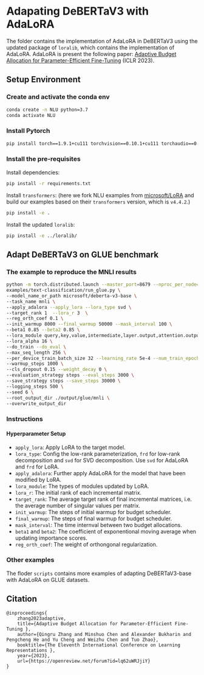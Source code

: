 # Adapating DeBERTaV3 with AdaLoRA

The folder contains the implementation of AdaLoRA in DeBERTaV3 using the updated package of `loralib`, which contains the implementation of AdaLoRA. AdaLoRA is present the following paper: [Adaptive Budget Allocation for Parameter-Efficient Fine-Tuning](https://arxiv.org/pdf/2303.10512.pdf) (ICLR 2023). 


## Setup Environment

### Create and activate the conda env
```bash
conda create -n NLU python=3.7
conda activate NLU 
```

### Install Pytorch
```bash
pip install torch==1.9.1+cu111 torchvision==0.10.1+cu111 torchaudio==0.9.1 -f https://download.pytorch.org/whl/torch_stable.html
```

### Install the pre-requisites
Install dependencies: 
```bash
pip install -r requirements.txt
```

Install `transformers`: (here we fork NLU examples from [microsoft/LoRA](https://github.com/microsoft/LoRA/tree/main/examples/NLU) and build our examples based on their `transformers` version, which is `v4.4.2`.)
```bash
pip install -e . 
```

Install the updated `loralib`:
```bash
pip install -e ../loralib/
```


## Adapt DeBERTaV3 on GLUE benchmark

### The example to reproduce the MNLI results

```bash
python -m torch.distributed.launch --master_port=8679 --nproc_per_node=1 \
examples/text-classification/run_glue.py \
--model_name_or_path microsoft/deberta-v3-base \
--task_name mnli \
--apply_adalora --apply_lora --lora_type svd \
--target_rank 1  --lora_r 3  \
--reg_orth_coef 0.1 \
--init_warmup 8000 --final_warmup 50000 --mask_interval 100 \
--beta1 0.85 --beta2 0.85 \
--lora_module query,key,value,intermediate,layer.output,attention.output \
--lora_alpha 16 \
--do_train --do_eval \
--max_seq_length 256 \
--per_device_train_batch_size 32 --learning_rate 5e-4 --num_train_epochs 7 \
--warmup_steps 1000 \
--cls_dropout 0.15 --weight_decay 0 \
--evaluation_strategy steps --eval_steps 3000 \
--save_strategy steps --save_steps 30000 \
--logging_steps 500 \
--seed 6 \
--root_output_dir ./output/glue/mnli \
--overwrite_output_dir
```


### Instructions

#### Hyperparameter Setup

+ `apply_lora`: Apply LoRA to the target model. 
+ `lora_type`: Config the low-rank parameterization, `frd` for low-rank decomposition and `svd` for SVD decomposition. Use `svd` for AdaLoRA and `frd` for LoRA. 
+ `apply_adalora`: Further apply AdaLoRA for the model that have been modified by LoRA. 
+ `lora_module`: The types of modules updated by LoRA. 
+ `lora_r`: The initial rank of each incremental matrix. 
+ `target_rank`: The average target rank of final incremental matrices, i.e. the average number of singular values per matrix. 
+ `init_warmup`: The steps of initial warmup for budget scheduler.
+ `final_warmup`: The steps of final warmup for budget scheduler. 
+ `mask_interval`: The time internval between two budget allocations.
+ `beta1` and `beta2`: The coefficient of exponentional moving average when updating importance scores. 
+ `reg_orth_coef`: The weight of orthongonal regularization. 


### Other examples

The floder `scripts` contains more examples of adapting DeBERTaV3-base with AdaLoRA on GLUE datasets. 


## Citation
```
@inproceedings{
    zhang2023adaptive,
    title={Adaptive Budget Allocation for Parameter-Efficient Fine-Tuning },
    author={Qingru Zhang and Minshuo Chen and Alexander Bukharin and Pengcheng He and Yu Cheng and Weizhu Chen and Tuo Zhao},
    booktitle={The Eleventh International Conference on Learning Representations },
    year={2023},
    url={https://openreview.net/forum?id=lq62uWRJjiY}
}
```